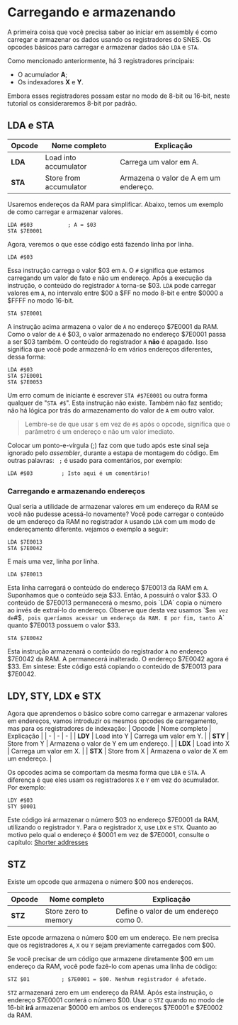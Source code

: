 # Carregando e armazenando

A primeira coisa que você precisa saber ao iniciar em assembly é como carregar e armazenar os dados usando os registradores do SNES. Os opcodes básicos para carregar e armazenar dados são `LDA` e `STA`.

Como mencionado anteriormente, há 3 registradores principais:
* O acumulador **A**;
* Os indexadores **X** e **Y**.

Embora esses registradores possam estar no modo de 8-bit ou 16-bit, neste tutorial os consideraremos 8-bit por padrão.

## LDA e STA

| Opcode | Nome completo | Explicação |
| - | - | - |
| **LDA** | Load into accumulator | Carrega um valor em A. |
| **STA** | Store from accumulator | Armazena o valor de A em um endereço. |

Usaremos endereços da RAM para simplificar. Abaixo, temos um exemplo de como carregar e armazenar valores.

```
LDA #$03           ; A = $03
STA $7E0001
```

Agora, veremos o que  esse código está fazendo linha por linha.
```
LDA #$03
`````

Essa instrução carrega o valor $03 em `A`. O `#` significa que estamos carregando um valor de fato e não um endereço. Após a execução da instrução, o conteúdo do registrador `A` torna-se $03. `LDA` pode carregar valores em `A`, no intervalo entre $00 a $FF no modo 8-bit e entre $0000 a $FFFF no modo 16-bit.
```
STA $7E0001
```

A instrução acima armazena o valor de `A` no endereço $7E0001 da RAM. Como o valor de `A` é $03, o valor armazenado no endereço $7E0001 passa a ser $03 também. O conteúdo do registrador `A` **não** é apagado. Isso significa que você pode armazená-lo em vários endereços diferentes, dessa forma:

```
LDA #$03
STA $7E0001
STA $7E0053
```

Um erro comum de iniciante é escrever `STA #$7E0001` ou outra forma qualquer de "`STA #$`". Esta instrução não existe. Também não faz sentido; não há lógica por trás do armazenamento do valor de `A` em outro valor.

> Lembre-se de que usar `$` em vez de `#$` após o opcode, significa que o parâmetro é um endereço e não um valor imediato.

Colocar um ponto-e-vírgula (;) faz com que tudo após este sinal seja ignorado pelo *assembler*, durante a estapa de montagem do código. Em outras palavras: ` ;` é usado para comentários, por exemplo:

```
LDA #$03         ; Isto aqui é um comentário!
```

### Carregando e armazenando endereços

Qual seria a utilidade de armazenar valores em um endereço da RAM se você não pudesse acessá-lo novamente? Você pode carregar o conteúdo de um endereço da RAM no registrador `A` usando `LDA` com um modo de endereçamento diferente. vejamos o exemplo a seguir:

```
LDA $7E0013
STA $7E0042
```
E mais uma vez, linha por linha.
```
LDA $7E0013
```

Esta linha carregará o conteúdo do endereço $7E0013 da RAM em `A`. Suponhamos que o conteúdo seja $33. Então, `A` possuirá o valor $33. O conteúdo de $7E0013 permanecerá o mesmo, pois `LDA` copia o número ao invés de extraí-lo do endereço. Observe que desta vez usamos `$` em vez de `#$`, pois queríamos acessar um endereço da RAM. E por fim, tanto `A` quanto  $7E0013 possuem o valor $33.

```
STA $7E0042
```
Esta instrução armazenará o conteúdo do registrador `A` no endereço $7E0042 da RAM. A permanecerá inalterado. O endereço $7E0042 agora é $33. Em síntese: Este código está copiando o conteúdo de $7E0013 para $7E0042.

## LDY, STY, LDX e STX

Agora que aprendemos o básico sobre como carregar e armazenar valores em endereços, vamos introduzir os mesmos opcodes de carregamento, mas para os registradores de indexação:
| Opcode | Nome completo | Explicação |
| - | - | - |
| **LDY** | Load into Y | Carrega um valor em Y. |
| **STY** | Store from Y | Armazena o valor de Y em um endereço. |
| **LDX** | Load into X | Carrega um valor em X. |
| **STX** | Store from X | Armazena o valor de X em um endereço. |

Os opcodes acima se comportam da mesma forma que `LDA` e `STA`. A diferença é que eles usam os registradores `X` e `Y` em vez do acumulador. Por exemplo:
```
LDY #$03
STY $0001
```
Este código irá armazenar o número $03 no endereço $7E0001 da RAM, utilizando o registrador `Y`. Para o registrador `X`, use `LDX` e `STX`. Quanto ao motivo pelo qual o endereço é $0001 em vez de $7E0001, consulte o capítulo:  [Shorter addresses](./shorter-addresses.md)

## STZ
Existe um opcode que armazena o número $00 nos endereços.

| Opcode | Nome completo | Explicação |
| - | - | - |
| **STZ** | Store zero to memory | Define o valor de um endereço como 0. |

Este opcode armazena o número $00 em um endereço. Ele nem precisa que os registradores `A`, `X` ou `Y` sejam previamente carregados com $00.

Se você precisar de um código que armazene diretamente $00 em um endereço da RAM, você pode fazê-lo com apenas uma linha de código:

```
STZ $01          ; $7E0001 = $00. Nenhum registrador é afetado.
```

`STZ` armazenará zero em um endereço da RAM. Após esta instrução, o endereço $7E0001 conterá o número $00. Usar o `STZ` quando no modo de 16-bit  **irá** armazenar $0000 em ambos os endereços $7E0001 e $7E0002 da RAM.